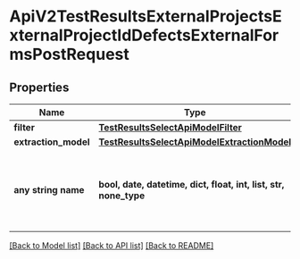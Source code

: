 # ApiV2TestResultsExternalProjectsExternalProjectIdDefectsExternalFormsPostRequest


## Properties
Name | Type | Description | Notes
------------ | ------------- | ------------- | -------------
**filter** | [**TestResultsSelectApiModelFilter**](TestResultsSelectApiModelFilter.md) |  | 
**extraction_model** | [**TestResultsSelectApiModelExtractionModel**](TestResultsSelectApiModelExtractionModel.md) |  | 
**any string name** | **bool, date, datetime, dict, float, int, list, str, none_type** | any string name can be used but the value must be the correct type | [optional]

[[Back to Model list]](../README.md#documentation-for-models) [[Back to API list]](../README.md#documentation-for-api-endpoints) [[Back to README]](../README.md)



